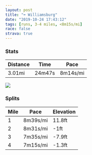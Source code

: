 ```yaml
---
layout: post
title: "➡️ Williamsburg"
date: "2019-10-24 17:43:12"
tags: [runs, 3-4 miles, <8m15s/mi]
race: false
strava: true
---
```


### Stats

| Distance | Time | Pace |
|----------|------|------|
|3.01mi|24m47s|8m14s/mi|

<img src='https://maps.googleapis.com/maps/api/staticmap?maptype=roadmap&path=enc:}urwFrfqbM@OEIFWPm@LIJLXHD?TTPJf@JXXVl@TNJFh@@NHX^f@Jh@Dj@TlB~@V@b@VPBRHj@n@XRPTPLLTLLp@Z`@Tn@T~Ax@^LdAt@PDb@VPPn@`@NT\TbAh@rAj@z@r@b@PZVZFl@^THb@h@BFPPZP\\FLB@`@Hh@C`@FTT^RPRZBXHZPh@JPJr@P\PBD\BNHn@NDDf@LN@h@T`@VXLLJPDXTd@LHIDOFMJm@Zg@H_@B[FM^k@HATDFGXq@Ni@FKFa@LCLB@GIKCM@OXw@ZoAX_BNg@NiAVkATg@DSFGJWFUCUDWRo@@D@ARWT_B\}@No@Rg@ESF]FMRoANY@q@D]f@_CPsAHcAZuAB[Lk@PuBFSHk@Po@Ly@FSVqAz@yCLw@V_APgAPc@\m@pAwENWFqALc@De@BQJQLs@Po@Hu@Rq@RUJUJc@Vy@N}@X}@Fc@HSHw@VwAPe@^aBAGTe@?KZeAJq@@]JYJu@DGFg@Nu@h@wB\eDHc@XeAj@{@J_@Jo@p@oCJm@V{@ZkBXmA`@kBXs@La@@OAKBWESI?IG?EOUSISQG?GMMEMAQOu@ScA}@GBWIE?[OYSi@i@u@e@C?i@Sg@_@SW_@Qu@e@QGe@Uc@e@KC_@SSU[Ya@k@O[i@]Ya@i@k@IC&key=AIzaSyC1MId7bFpkLXNAaYhBSTb8jLyiSqzbDtM&size=800x800&markers=color:yellow|label:S|40.73327,-73.98522&markers=color:green|label:F|40.71590000000003,-73.95999999999995'>

### Splits

| Mile | Pace | Elevation |
|------|------|-----------|
|1|8m39s/mi|11.8ft|
|2|8m31s/mi|-1ft|
|3|7m35s/mi|-7.9ft|
|4|7m15s/mi|-1.3ft|
